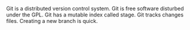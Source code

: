 Git is a distributed version control system.
Git is free software disturbed under the GPL.
Git has a mutable index called stage.
Git tracks changes files.
Creating a new branch is quick.